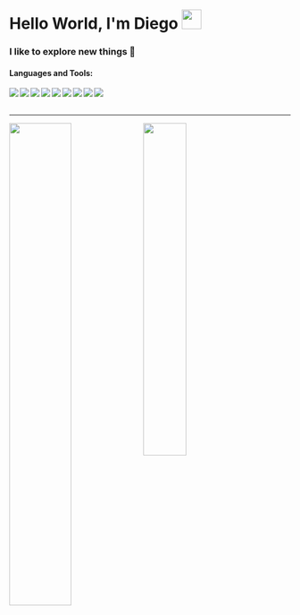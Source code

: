 # Hello World, I'm Diego <img width="35" height="35" src="https://camo.githubusercontent.com/66e00b1e8f7047726770f791fdd5deac5341bf0b598f6d0202cbc94cda80fb06/68747470733a2f2f692e696d6775722e636f6d2f6c73697a67476c2e676966" />

### I like to explore new things 🌱

#### Languages and Tools:
<div display="flex" margin="5px" margin-bottom="5px">
<img align="left" src="https://img.shields.io/badge/go-%2300ADD8.svg?style=for-the-badge&logo=go&logoColor=white" />
<img align="left" src="https://img.shields.io/badge/JavaScript-F7DF1E?style=for-the-badge&logo=javascript&logoColor=black" />
<img align="left" src="https://img.shields.io/badge/React-20232A?style=for-the-badge&logo=react&logoColor=61DAFB" />
<img align="left" src="https://img.shields.io/badge/Redux-593D88?style=for-the-badge&logo=redux&logoColor=white" />
<img align="left" src="https://img.shields.io/badge/Node.js-43853D?style=for-the-badge&logo=node.js&logoColor=white" />
<img align="left" src="https://img.shields.io/badge/Express.js-404D59?style=for-the-badge" />
<img align="left" src="https://img.shields.io/badge/MySQL-00000F?style=for-the-badge&logo=mysql&logoColor=white" />
<img align="left" src="https://img.shields.io/badge/postgres-%23316192.svg?style=for-the-badge&logo=postgresql&logoColor=white" />
<img align="left" src="https://img.shields.io/badge/MongoDB-4EA94B?style=for-the-badge&logo=mongodb&logoColor=white" />
</div>
<br/>
<br/>
<hr />
<img align="left" width="47%" src="https://github-readme-stats.vercel.app/api?username=DieFleitas&theme=graywhite" />

<img align="left" width="39%" src="https://github-readme-stats.vercel.app/api/top-langs/?username=DieFleitas&layout=compact" />
<br/>

<!--
**DieFleitas/DieFleitas** is a ✨ _special_ ✨ repository because its `README.md` (this file) appears on your GitHub profile.

Here are some ideas to get you started:

- 🔭 I’m currently working on ...
- 🌱 I’m currently learning ...
- 👯 I’m looking to collaborate on ...
- 🤔 I’m looking for help with ...
- 💬 Ask me about ...
- 📫 How to reach me: ...
- 😄 Pronouns: ...
- ⚡ Fun fact: ...
-->
